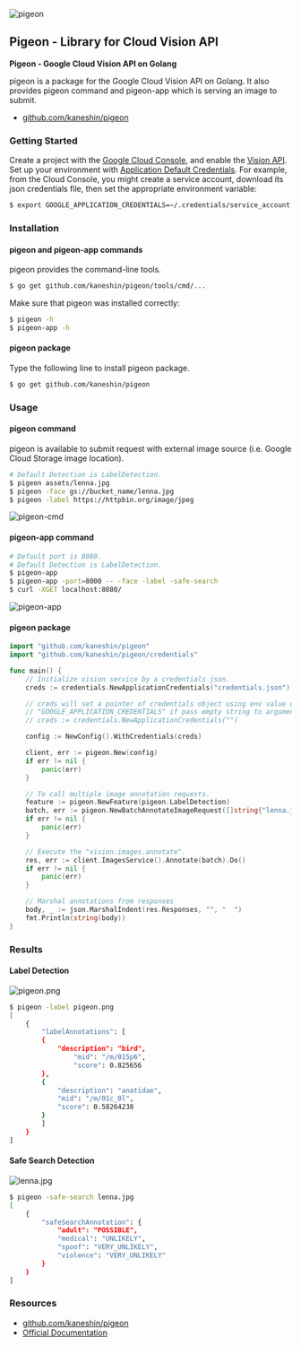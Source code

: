 ![pigeon](/img/posts/2016/pigeon.png)

## Pigeon - Library for Cloud Vision API

**Pigeon - Google Cloud Vision API on Golang**

pigeon is a package for the Google Cloud Vision API on Golang. It also provides pigeon command and pigeon-app which is serving an image to submit.

- [github.com/kaneshin/pigeon](https://github.com/kaneshin/pigeon)

### Getting Started

Create a project with the [Google Cloud Console][cloud-console], and enable the [Vision API][vision-api].
Set up your environment with [Application Default Credentials][adc]. For example, from the Cloud Console, you might create a service account,
download its json credentials file, then set the appropriate environment variable:

```bash
$ export GOOGLE_APPLICATION_CREDENTIALS=~/.credentials/service_account.json
```

[cloud-console]: https://console.cloud.google.com
[vision-api]: https://console.cloud.google.com/apis/api/vision.googleapis.com/overview?project=_
[adc]: https://cloud.google.com/docs/authentication#developer_workflow

### Installation

#### pigeon and pigeon-app commands

pigeon provides the command-line tools.

```bash
$ go get github.com/kaneshin/pigeon/tools/cmd/...
```

Make sure that pigeon was installed correctly:

```bash
$ pigeon -h
$ pigeon-app -h
```

#### pigeon package

Type the following line to install pigeon package.

```bash
$ go get github.com/kaneshin/pigeon
```

### Usage

#### pigeon command

pigeon is available to submit request with external image source (i.e. Google Cloud Storage image location).

```bash
# Default Detection is LabelDetection.
$ pigeon assets/lenna.jpg
$ pigeon -face gs://bucket_name/lenna.jpg
$ pigeon -label https://httpbin.org/image/jpeg
```

![pigeon-cmd](/img/posts/2016/pigeon-cmd.gif)

#### pigeon-app command

```bash
# Default port is 8080.
# Default Detection is LabelDetection.
$ pigeon-app
$ pigeon-app -port=8000 -- -face -label -safe-search
$ curl -XGET localhost:8080/
```

![pigeon-app](/img/posts/2016/pigeon-app.gif)

#### pigeon package

```go
import "github.com/kaneshin/pigeon"
import "github.com/kaneshin/pigeon/credentials"

func main() {
	// Initialize vision service by a credentials json.
	creds := credentials.NewApplicationCredentials("credentials.json")

	// creds will set a pointer of credentials object using env value of
	// "GOOGLE_APPLICATION_CREDENTIALS" if pass empty string to argument.
	// creds := credentials.NewApplicationCredentials("")

	config := NewConfig().WithCredentials(creds)

	client, err := pigeon.New(config)
	if err != nil {
		panic(err)
	}

	// To call multiple image annotation requests.
	feature := pigeon.NewFeature(pigeon.LabelDetection)
	batch, err := pigeon.NewBatchAnnotateImageRequest([]string{"lenna.jpg"}, feature)
	if err != nil {
		panic(err)
	}

	// Execute the "vision.images.annotate".
	res, err := client.ImagesService().Annotate(batch).Do()
	if err != nil {
		panic(err)
	}

	// Marshal annotations from responses
	body, _ := json.MarshalIndent(res.Responses, "", "  ")
	fmt.Println(string(body))
}
```

### Results

#### Label Detection

![pigeon.png](/img/posts/2016/pigeon.png)

```bash
$ pigeon -label pigeon.png
[
    {
        "labelAnnotations": [
        {
            "description": "bird",
                "mid": "/m/015p6",
                "score": 0.825656
        },
        {
            "description": "anatidae",
            "mid": "/m/01c_0l",
            "score": 0.58264238
        }
        ]
    }
]
```

#### Safe Search Detection

![lenna.jpg](/img/posts/2016/lenna.jpg)

```bash
$ pigeon -safe-search lenna.jpg
[
    {
        "safeSearchAnnotation": {
            "adult": "POSSIBLE",
            "medical": "UNLIKELY",
            "spoof": "VERY_UNLIKELY",
            "violence": "VERY_UNLIKELY"
        }
    }
]
```

### Resources

- [github.com/kaneshin/pigeon](https://github.com/kaneshin/pigeon)
- [Official Documentation](https://cloud.google.com/vision/docs/)
